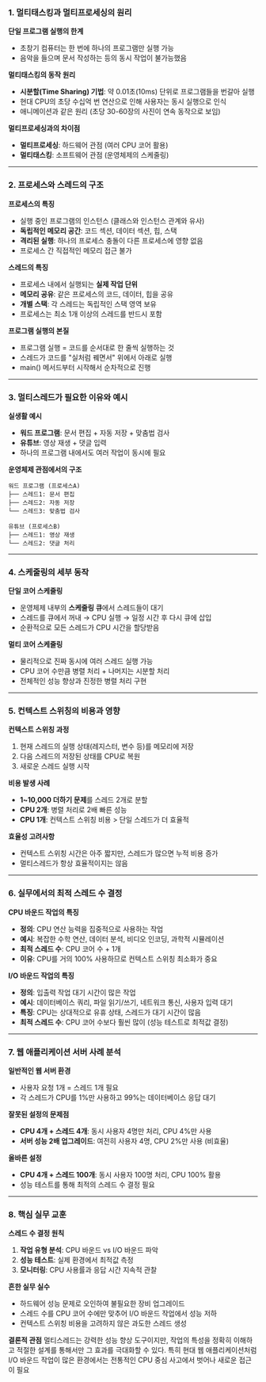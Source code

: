### **1. 멀티태스킹과 멀티프로세싱의 원리**

**단일 프로그램 실행의 한계**

- 초창기 컴퓨터는 한 번에 하나의 프로그램만 실행 가능
- 음악을 들으며 문서 작성하는 등의 동시 작업이 불가능했음

**멀티태스킹의 동작 원리**

- **시분할(Time Sharing) 기법**: 약 0.01초(10ms) 단위로 프로그램들을 번갈아 실행
- 현대 CPU의 초당 수십억 번 연산으로 인해 사용자는 동시 실행으로 인식
- 애니메이션과 같은 원리 (초당 30-60장의 사진이 연속 동작으로 보임)

**멀티프로세싱과의 차이점**

- **멀티프로세싱**: 하드웨어 관점 (여러 CPU 코어 활용)
- **멀티태스킹**: 소프트웨어 관점 (운영체제의 스케줄링)

---
### **2. 프로세스와 스레드의 구조**

**프로세스의 특징**

- 실행 중인 프로그램의 인스턴스 (클래스와 인스턴스 관계와 유사)
- **독립적인 메모리 공간**: 코드 섹션, 데이터 섹션, 힙, 스택
- **격리된 실행**: 하나의 프로세스 충돌이 다른 프로세스에 영향 없음
- 프로세스 간 직접적인 메모리 접근 불가

**스레드의 특징**

- 프로세스 내에서 실행되는 **실제 작업 단위**
- **메모리 공유**: 같은 프로세스의 코드, 데이터, 힙을 공유
- **개별 스택**: 각 스레드는 독립적인 스택 영역 보유
- 프로세스는 최소 1개 이상의 스레드를 반드시 포함

**프로그램 실행의 본질**

- 프로그램 실행 = 코드를 순서대로 한 줄씩 실행하는 것
- 스레드가 코드를 "실처럼 꿰면서" 위에서 아래로 실행
- main() 메서드부터 시작해서 순차적으로 진행

---
### **3. 멀티스레드가 필요한 이유와 예시**

**실생활 예시**

- **워드 프로그램**: 문서 편집 + 자동 저장 + 맞춤법 검사
- **유튜브**: 영상 재생 + 댓글 입력
- 하나의 프로그램 내에서도 여러 작업이 동시에 필요

**운영체제 관점에서의 구조**

```
워드 프로그램 (프로세스A)
├── 스레드1: 문서 편집
├── 스레드2: 자동 저장  
└── 스레드3: 맞춤법 검사

유튜브 (프로세스B)
├── 스레드1: 영상 재생
└── 스레드2: 댓글 처리
```


---
### **4. 스케줄링의 세부 동작**

**단일 코어 스케줄링**

- 운영체제 내부의 **스케줄링 큐**에서 스레드들이 대기
- 스레드를 큐에서 꺼내 → CPU 실행 → 일정 시간 후 다시 큐에 삽입
- 순환적으로 모든 스레드가 CPU 시간을 할당받음

**멀티 코어 스케줄링**

- 물리적으로 진짜 동시에 여러 스레드 실행 가능
- CPU 코어 수만큼 병렬 처리 + 나머지는 시분할 처리
- 전체적인 성능 향상과 진정한 병렬 처리 구현

---
### **5. 컨텍스트 스위칭의 비용과 영향**

**컨텍스트 스위칭 과정**

1. 현재 스레드의 실행 상태(레지스터, 변수 등)를 메모리에 저장
2. 다음 스레드의 저장된 상태를 CPU로 복원
3. 새로운 스레드 실행 시작

**비용 발생 사례**

- **1~10,000 더하기 문제**를 스레드 2개로 분할
- **CPU 2개**: 병렬 처리로 2배 빠른 성능
- **CPU 1개**: 컨텍스트 스위칭 비용 > 단일 스레드가 더 효율적

**효율성 고려사항**

- 컨텍스트 스위칭 시간은 아주 짧지만, 스레드가 많으면 누적 비용 증가
- 멀티스레드가 항상 효율적이지는 않음

---
### **6. 실무에서의 최적 스레드 수 결정**

**CPU 바운드 작업의 특징**

- **정의**: CPU 연산 능력을 집중적으로 사용하는 작업
- **예시**: 복잡한 수학 연산, 데이터 분석, 비디오 인코딩, 과학적 시뮬레이션
- **최적 스레드 수**: CPU 코어 수 + 1개
- **이유**: CPU를 거의 100% 사용하므로 컨텍스트 스위칭 최소화가 중요

**I/O 바운드 작업의 특징**

- **정의**: 입출력 작업 대기 시간이 많은 작업
- **예시**: 데이터베이스 쿼리, 파일 읽기/쓰기, 네트워크 통신, 사용자 입력 대기
- **특징**: CPU는 상대적으로 유휴 상태, 스레드가 대기 시간이 많음
- **최적 스레드 수**: CPU 코어 수보다 훨씬 많이 (성능 테스트로 최적값 결정)

---
### **7. 웹 애플리케이션 서버 사례 분석**

**일반적인 웹 서버 환경**

- 사용자 요청 1개 = 스레드 1개 필요
- 각 스레드가 CPU를 1%만 사용하고 99%는 데이터베이스 응답 대기

**잘못된 설정의 문제점**

- **CPU 4개 + 스레드 4개**: 동시 사용자 4명만 처리, CPU 4%만 사용
- **서버 성능 2배 업그레이드**: 여전히 사용자 4명, CPU 2%만 사용 (비효율)

**올바른 설정**

- **CPU 4개 + 스레드 100개**: 동시 사용자 100명 처리, CPU 100% 활용
- 성능 테스트를 통해 최적의 스레드 수 결정 필요

---
### **8. 핵심 실무 교훈**

**스레드 수 결정 원칙**

1. **작업 유형 분석**: CPU 바운드 vs I/O 바운드 파악
2. **성능 테스트**: 실제 환경에서 최적값 측정
3. **모니터링**: CPU 사용률과 응답 시간 지속적 관찰

**흔한 실무 실수**

- 하드웨어 성능 문제로 오인하여 불필요한 장비 업그레이드
- 스레드 수를 CPU 코어 수에만 맞추어 I/O 바운드 작업에서 성능 저하
- 컨텍스트 스위칭 비용을 고려하지 않은 과도한 스레드 생성

**결론적 관점** 멀티스레드는 강력한 성능 향상 도구이지만, 작업의 특성을 정확히 이해하고 적절한 설계를 통해서만 그 효과를 극대화할 수 있다.
특히 현대 웹 애플리케이션처럼 I/O 바운드 작업이 많은 환경에서는 전통적인 CPU 중심 사고에서 벗어나 새로운 접근이 필요